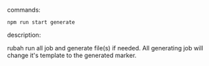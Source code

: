 commands:

```npm run start generate```

description:

rubah run all job and generate file(s) if needed. All generating job will change it's template to the generated marker.

